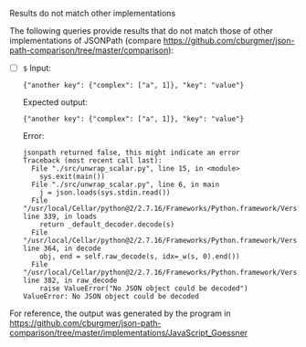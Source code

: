 Results do not match other implementations

The following queries provide results that do not match those of other implementations of JSONPath
(compare https://github.com/cburgmer/json-path-comparison/tree/master/comparison):

- [ ] `$`
  Input:
  ```
  {"another key": {"complex": ["a", 1]}, "key": "value"}
  ```
  Expected output:
  ```
  {"another key": {"complex": ["a", 1]}, "key": "value"}
  ```
  Error:
  ```
  jsonpath returned false, this might indicate an error
  Traceback (most recent call last):
    File "./src/unwrap_scalar.py", line 15, in <module>
      sys.exit(main())
    File "./src/unwrap_scalar.py", line 6, in main
      j = json.loads(sys.stdin.read())
    File "/usr/local/Cellar/python@2/2.7.16/Frameworks/Python.framework/Versions/2.7/lib/python2.7/json/__init__.py", line 339, in loads
      return _default_decoder.decode(s)
    File "/usr/local/Cellar/python@2/2.7.16/Frameworks/Python.framework/Versions/2.7/lib/python2.7/json/decoder.py", line 364, in decode
      obj, end = self.raw_decode(s, idx=_w(s, 0).end())
    File "/usr/local/Cellar/python@2/2.7.16/Frameworks/Python.framework/Versions/2.7/lib/python2.7/json/decoder.py", line 382, in raw_decode
      raise ValueError("No JSON object could be decoded")
  ValueError: No JSON object could be decoded
  ```


For reference, the output was generated by the program in https://github.com/cburgmer/json-path-comparison/tree/master/implementations/JavaScript_Goessner

